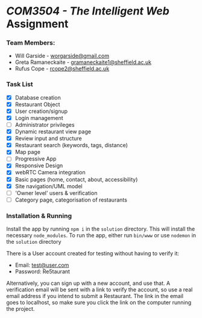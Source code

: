 # *COM3504 - The Intelligent Web* Assignment

### Team Members:
- Will Garside - worgarside@gmail.com
- Greta Ramaneckaite - gramaneckaite1@sheffield.ac.uk
- Rufus Cope - rcope2@sheffield.ac.uk

### Task List
- [x] Database creation 
- [x] Restaurant Object
- [x] User creation/signup
- [x] Login management
- [ ] Administrator privileges
- [x] Dynamic restaurant view page
- [x] Review input and structure
- [x] Restaurant search (keywords, tags, distance)
- [x] Map page
- [ ] Progressive App
- [x] Responsive Design
- [x] webRTC Camera integration
- [x] Basic pages (home, contact, about, accessibility)
- [x] Site navigation/UML model
- [ ] 'Owner level' users & verification
- [ ] Category page, categorisation of restaurants

### Installation & Running

Install the app by running `npm i` in the `solution` directory. This will install the necessary `node_modules`.
To run the app, either run `bin/www` or use `nodemon` in the `solution` directory

There is a User account created for testing without having to verify it:
- Email: test@user.com
- Password: Re5taurant

Alternatively, you can sign up with a new account, and use that. A verification email will be sent with a link to verify the account, so use a real email address if you intend to submit a Restaurant. The link in the email goes to localhost, so make sure you click the link on the computer running the project.
